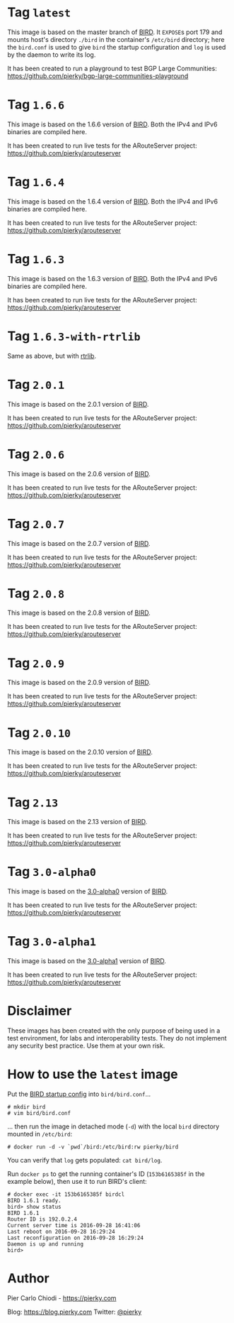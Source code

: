 # Tag `latest`

This image is based on the master branch of [BIRD](https://github.com/BIRD/bird/). It `EXPOSE`s port 179 and mounts host's directory `./bird` in the container's `/etc/bird` directory; here the `bird.conf` is used to give `bird` the startup configuration and `log` is used by the daemon to write its log.

It has been created to run a playground to test BGP Large Communities: https://github.com/pierky/bgp-large-communities-playground

# Tag `1.6.6`

This image is based on the 1.6.6 version of [BIRD](https://github.com/BIRD/bird/). Both the IPv4 and IPv6 binaries are compiled here.

It has been created to run live tests for the ARouteServer project: https://github.com/pierky/arouteserver

# Tag `1.6.4`

This image is based on the 1.6.4 version of [BIRD](https://github.com/BIRD/bird/). Both the IPv4 and IPv6 binaries are compiled here.

It has been created to run live tests for the ARouteServer project: https://github.com/pierky/arouteserver

# Tag `1.6.3`

This image is based on the 1.6.3 version of [BIRD](https://github.com/BIRD/bird/). Both the IPv4 and IPv6 binaries are compiled here.

It has been created to run live tests for the ARouteServer project: https://github.com/pierky/arouteserver

# Tag `1.6.3-with-rtrlib`

Same as above, but with [rtrlib](https://github.com/rtrlib/rtrlib).

# Tag `2.0.1`

This image is based on the 2.0.1 version of [BIRD](https://github.com/BIRD/bird/).

It has been created to run live tests for the ARouteServer project: https://github.com/pierky/arouteserver

# Tag `2.0.6`

This image is based on the 2.0.6 version of [BIRD](https://github.com/BIRD/bird/).

It has been created to run live tests for the ARouteServer project: https://github.com/pierky/arouteserver

# Tag `2.0.7`

This image is based on the 2.0.7 version of [BIRD](https://github.com/BIRD/bird/).

It has been created to run live tests for the ARouteServer project: https://github.com/pierky/arouteserver

# Tag `2.0.8`

This image is based on the 2.0.8 version of [BIRD](https://github.com/BIRD/bird/).

It has been created to run live tests for the ARouteServer project: https://github.com/pierky/arouteserver

# Tag `2.0.9`

This image is based on the 2.0.9 version of [BIRD](https://github.com/BIRD/bird/).

It has been created to run live tests for the ARouteServer project: https://github.com/pierky/arouteserver

# Tag `2.0.10`

This image is based on the 2.0.10 version of [BIRD](https://github.com/BIRD/bird/).

It has been created to run live tests for the ARouteServer project: https://github.com/pierky/arouteserver

# Tag `2.13`

This image is based on the 2.13 version of [BIRD](https://github.com/BIRD/bird/).

It has been created to run live tests for the ARouteServer project: https://github.com/pierky/arouteserver

# Tag `3.0-alpha0`

This image is based on the [3.0-alpha0](https://www.mail-archive.com/bird-users@network.cz/msg06620.html) version of [BIRD](https://github.com/BIRD/bird/).

It has been created to run live tests for the ARouteServer project: https://github.com/pierky/arouteserver

# Tag `3.0-alpha1`

This image is based on the [3.0-alpha1](https://www.mail-archive.com/bird-users@network.cz/msg07300.html) version of [BIRD](https://github.com/BIRD/bird/).

It has been created to run live tests for the ARouteServer project: https://github.com/pierky/arouteserver

# Disclaimer

These images has been created with the only purpose of being used in a test environment, for labs and interoperability tests. They do not implement any security best practice. Use them at your own risk.

# How to use the `latest` image

Put the [BIRD startup config](http://bird.network.cz/?get_doc&f=bird.html) into `bird/bird.conf`...

```
# mkdir bird
# vim bird/bird.conf
```

... then run the image in detached mode (`-d`) with the local `bird` directory mounted in `/etc/bird`:

```
# docker run -d -v `pwd`/bird:/etc/bird:rw pierky/bird
```

You can verify that `log` gets populated: `cat bird/log`.

Run `docker ps` to get the running container's ID (`153b6165385f` in the example below), then use it to run BIRD's client:

```
# docker exec -it 153b6165385f birdcl
BIRD 1.6.1 ready.
bird> show status
BIRD 1.6.1
Router ID is 192.0.2.4
Current server time is 2016-09-28 16:41:06
Last reboot on 2016-09-28 16:29:24
Last reconfiguration on 2016-09-28 16:29:24
Daemon is up and running
bird>
```

# Author

Pier Carlo Chiodi - https://pierky.com

Blog: https://blog.pierky.com Twitter: [@pierky](https://twitter.com/pierky)

